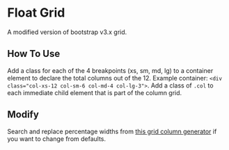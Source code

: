 # Float Grid
A modified version of bootstrap v3.x grid.

## How To Use
Add a class for each of the 4 breakpoints (xs, sm, md, lg) to a container element to declare the total columns out of the 12.
Example container: `<div class="col-xs-12 col-sm-6 col-md-4 col-lg-3">`.
Add a class of `.col` to each immediate child element that is part of the column grid.

## Modify
Search and replace percentage widths from [this grid column generator](http://thestizmedia.com/grid-column-generator/) if you want to change from defaults.
